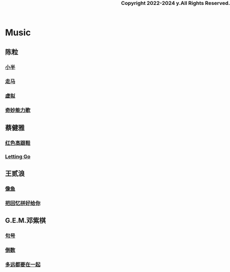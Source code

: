 # Music

## 陈粒
### [小半](https://music.163.com/#/song?id=421423806)
### [走马](https://music.163.com/#/song?id=30431367)
### [虚拟](https://music.163.com/#/song?id=421423808)
### [奇妙能力歌](https://music.163.com/#/song?id=30431366)

## 蔡健雅
### [红色高跟鞋](https://music.163.com/#/mv?id=5496541)
### [Letting Go](https://y.qq.com/n/ryqq/mv/d0024ro2pbh)

## 王贰浪
### [像鱼](https://music.163.com/#/song?id=1331819951)
### [把回忆拼好给你](https://music.163.com/#/song?id=1403318151)

## G.E.M.邓紫棋
### [句号](https://music.163.com/#/mv?id=10906470)
### [倒数](https://music.163.com/#/mv?id=5965351)
### [多远都要在一起](https://music.163.com/#/mv?id=384709)

### <span style="position:absolute;top:0;right:0;text-align:right">Copyright 2022-2024 y.All Rights Reserved.</span>